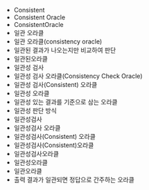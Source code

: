 ﻿- Consistent
- Consistent Oracle
- ConsistentOracle
- 일관 오라클
- 일관 오라클(consistency oracle)
- 일관된 결과가 나오는지만 비교하여 판단
- 일관된오라클
- 일관성 검사
- 일관성 검사 오라클(Consistency Check Oracle)
- 일관성 검사(Consistent) 오라클
- 일관성 오라클
- 일관성 있는 결과를 기준으로 삼는 오라클
- 일관성 판단 방식
- 일관성검사
- 일관성검사 오라클
- 일관성검사(Consistent) 오라클
- 일관성검사(Consistent)오라클
- 일관성검사오라클
- 일관성오라클
- 일관오라클
- 출력 결과가 일관되면 정답으로 간주하는 오라클

